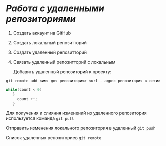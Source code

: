 # ***Работа с удаленными репозиториями***
1. Создать аккаунт на GitHub
2. Создать локальный репозитторий
3. Создать удаленный репозитторий
4. Связать удаленный репозитторий с локальным
   
   Добавить удаленный репозиторий к проекту:
   
```
git remote add <имя для репозитория> <url - адрес репозитория в сети>
```

```c#
while(count < 0)
   }
     count ++;
   }
```

Для получения и слияния изменений из удаленного репозитория используется команда `git pull`

Отправить изменения локального репозитория в удаленный `git push`

Список удаленных репозиториев `git remote`
